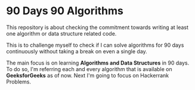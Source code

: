 # 90 Days 90 Algorithms
This repository is about checking the commitment towards writing at least one algorithm or data structure related code.

This is to challenge myself to check if I can solve algorithms for 90 days continuously without taking a break on even a single day.

The main focus is on learning **Algorithms and Data Structures** in 90 days.
To do so, I'm referring each and every algorithm that is available on **GeeksforGeeks** as of now. Next I'm going to focus on Hackerrank Problems.
